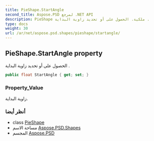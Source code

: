 ```yaml
---
title: PieShape.StartAngle
second_title: Aspose.PSD لمرجع .NET API
description: PieShape ملكية. الحصول على أو تحديد زاوية البداية .
type: docs
weight: 30
url: /ar/net/aspose.psd.shapes/pieshape/startangle/
---
```

## PieShape.StartAngle property

الحصول على أو تحديد زاوية البداية .

```csharp
public float StartAngle { get; set; }
```

### Property_Value

زاوية البداية.

### أنظر أيضا

* class [PieShape](../)
* مساحة الاسم [Aspose.PSD.Shapes](../../pieshape/)
* المجسم [Aspose.PSD](../../../)


